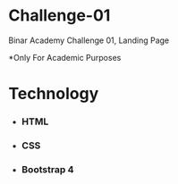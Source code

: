 # Challenge-01
Binar Academy Challenge 01, Landing Page

*Only For Academic Purposes

# Technology
- ### HTML
- ### CSS
- ### Bootstrap 4
